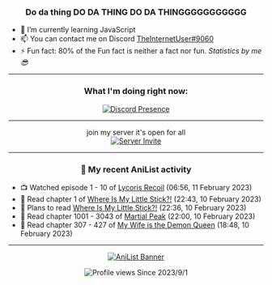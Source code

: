 <div align="center">

### Do da thing DO DA THING DO DA THINGGGGGGGGGGG
</div>

- 🌱 I’m currently learning JavaScript
- 📫 You can contact me on Discord [TheInternetUser#9060](https://discord.com/users/534117072796385300)
- ⚡ Fun fact: 80% of the Fun fact is neither a fact nor fun. _Statistics by me 😎_
<hr>

<div align="center">

### What I'm doing right now:
[![Discord Presence](https://lanyard.cnrad.dev/api/534117072796385300)](https://discord.com/users/534117072796385300)
<hr>

join my server it's open for all <br>
[![Server Invite](https://invidget.switchblade.xyz/bfYgVHxrSs)](https://discord.gg/bfYgVHxrSs)

<hr>
  
### 🌸 My recent AniList activity

</div>

<!-- ANILIST_ACTIVITY:start -->

-   📺 Watched episode 1 - 10 of [Lycoris Recoil](https://anilist.co/anime/143270) (06:56, 11 February 2023)
-   📖 Read chapter 1 of [Where Is My Little Stick?!](https://anilist.co/manga/157094) (22:43, 10 February 2023)
-   📖 Plans to read [Where Is My Little Stick?!](https://anilist.co/manga/157094) (22:36, 10 February 2023)
-   📖 Read chapter 1001 - 3043 of [Martial Peak](https://anilist.co/manga/104494) (22:00, 10 February 2023)
-   📖 Read chapter 307 - 427 of [My Wife is the Demon Queen](https://anilist.co/manga/107966) (18:48, 10 February 2023)

<!-- ANILIST_ACTIVITY:end -->
<hr>

<div align="center">

[![AniList Banner](https://img.anili.st/User/929966)](https://anilist.co/user/TheInternetUser)

![Profile views](https://gpvc.arturio.dev/TheInternetUse7) Since 2023/9/1

</div>
